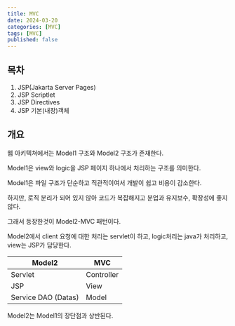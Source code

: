 ```yaml
---
title: MVC
date: 2024-03-20
categories: [MVC]
tags: [MVC]
published: false
---
```


## 목차

1. JSP(Jakarta Server Pages)
1. JSP Scriptlet
1. JSP Directives
1. JSP 기본(내장)객체

## 개요

웹 아키텍쳐에서는 Model1 구조와 Model2 구조가 존재한다.

Model1은 view와 logic을 JSP 페이지 하나에서 처리하는 구조를 의미한다.

Model1은 파일 구조가 단순하고 직관적이여서 개발이 쉽고 비용이 감소한다.

하지만, 로직 분리가 되어 있지 않아 코드가 복잡해지고 분업과 유지보수, 확장성에 좋지 않다.

그래서 등장한것이 Model2-MVC 패턴이다.

Model2에서 client 요청에 대한 처리는 servlet이 하고, logic처리는 java가 처리하고, view는 JSP가 담당한다.

| Model2              | MVC        |
| ------------------- | ---------- |
| Servlet             | Controller |
| JSP                 | View       |
| Service DAO (Datas) | Model      |

Model2는 Model1의 장단점과 상반된다.

